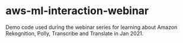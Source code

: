 # aws-ml-interaction-webinar

Demo code used during the webinar series for learning about Amazon Rekognition, Polly, Transcribe and Translate in Jan 2021.
